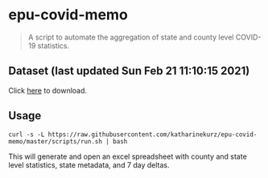 # epu-covid-memo

> A script to automate the aggregation of state and county level COVID-19 statistics.

<!-- tmpl start -->

## Dataset (last updated Sun Feb 21 11:10:15 2021)

Click [here](https://covid-artifacts.s3.amazonaws.com/records/2021-2-21-111015-covid_artifact.xls) to download.

<!-- tmpl end -->

## Usage

```
curl -s -L https://raw.githubusercontent.com/katharinekurz/epu-covid-memo/master/scripts/run.sh | bash
```

This will generate and open an excel spreadsheet with county and state level statistics, state metadata, and 7 day deltas.